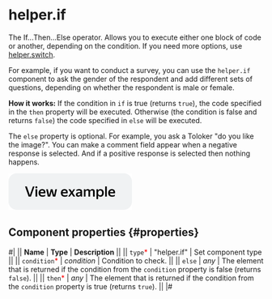 # helper.if

The If...Then...Else operator. Allows you to execute either one block of code or another, depending on the condition. If you need more options, use [helper.switch](helper.switch.md).

For example, if you want to conduct a survey, you can use the `helper.if` component to ask the gender of the respondent and add different sets of questions, depending on whether the respondent is male or female.

**How it works:**
If the condition in `if` is true (returns `true`), the code specified in the `then` property will be executed. Otherwise (the condition is false and returns `false`) the code specified in `else` will be executed.

The `else` property is optional. For example, you ask a Toloker "do you like the image?". You can make a comment field appear when a negative response is selected. And if a positive response is selected then nothing happens.

[![image](../_images/buttons/view-example.svg)](https://clck.ru/asSdk)

## Component properties {#properties}

#|
|| **Name** | **Type** | **Description** ||
|| `type`<span style="color: red">\*</span> | "helper.if" | Set component type ||
|| `condition`<span style="color: red">\*</span> | _condition_ | Condition to check. ||
|| `else` | _any_ | The element that is returned if the condition from the `condition` property is false (returns `false`). ||
|| `then`<span style="color: red">\*</span> | _any_ | The element that is returned if the condition from the `condition` property is true (returns `true`). ||
|#
